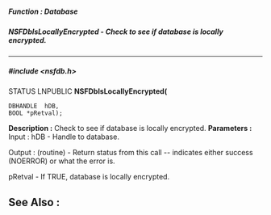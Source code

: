 ##### Function : Database
##### NSFDbIsLocallyEncrypted - Check to see if database is locally encrypted.
---
##### #include <nsfdb.h>
STATUS LNPUBLIC **NSFDbIsLocallyEncrypted(**

	DBHANDLE  hDB,
	BOOL *pRetval);
**Description :**
Check to see if database is locally encrypted.
**Parameters :**
Input :
hDB  -  Handle to database.

Output :
(routine)  -  Return status from this call -- indicates either success (NOERROR) or what the error is. 


pRetval  -  If TRUE, database is locally encrypted.

**See Also :**
[](D:/md_files/.md)
---

